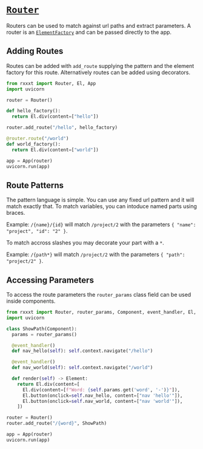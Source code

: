 # [`Router`](./api.md#rxxxt.router.Router)

Routers can be used to match against url paths and extract parameters.
A router is an [`ElementFactory`](./api.md#rxxxt.elements.ElementFactory) and can be passed directly to the app.

## Adding Routes

Routes can be added with `add_route` supplying the pattern and the element factory for this route.
Alternatively routes can be added using decorators.


```python
from rxxxt import Router, El, App
import uvicorn

router = Router()

def hello_factory():
  return El.div(content=["hello"])

router.add_route("/hello", hello_factory)

@router.route("/world")
def world_factory():
  return El.div(content=["world"])

app = App(router)
uvicorn.run(app)
```

## Route Patterns
The pattern language is simple. You can use any fixed url pattern and it will match exactly that.
To match variables, you can intoduce named parts using braces.

Example: `/{name}/{id}` will match `/project/2` with the parameters `{ "name": "project", "id": "2" }`.

To match accross slashes you may decorate your part with a `*`.

Example: `/{path*}` will match `/project/2` with the parameters `{ "path": "project/2" }`.

## Accessing Parameters

To access the route parameters the `router_params` class field can be used inside components.

```python
from rxxxt import Router, router_params, Component, event_handler, El, Element, App
import uvicorn

class ShowPath(Component):
  params = router_params()

  @event_handler()
  def nav_hello(self): self.context.navigate("/hello")

  @event_handler()
  def nav_world(self): self.context.navigate("/world")

  def render(self) -> Element:
    return El.div(content=[
      El.div(content=[f"Word: {self.params.get('word', '-')}"]),
      El.button(onclick=self.nav_hello, content=["nav 'hello'"]),
      El.button(onclick=self.nav_world, content=["nav 'world'"]),
    ])

router = Router()
router.add_route("/{word}", ShowPath)

app = App(router)
uvicorn.run(app)
```
